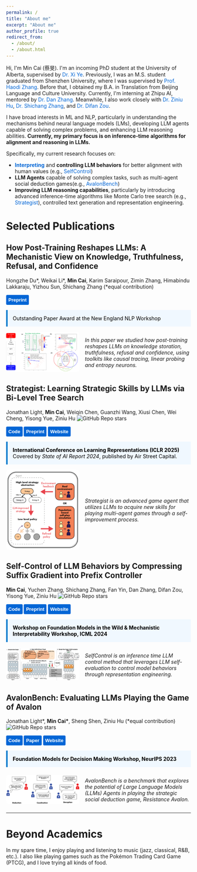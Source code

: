 ```yaml
---
permalink: /
title: "About me"
excerpt: "About me"
author_profile: true
redirect_from: 
  - /about/
  - /about.html
---
```


Hi, I'm Min Cai (蔡旻). I'm an incoming PhD student at the University of Alberta, supervised by <a href="https://xiye17.github.io" style="text-decoration: none; color: #0366d6; transition: color 0.3s;">Dr. Xi Ye</a>. Previously, I was an M.S. student graduated from Shenzhen University, where I was supervised by <a href="https://hdzhangust.github.io" style="text-decoration: none; color: #0366d6; transition: color 0.3s;">Prof. Haodi Zhang</a>. Before that, I obtained my B.A. in Translation from Beijing Language and Culture University. Currently, I'm interning at Zhipu AI, mentored by <a href="https://zhangdan0602.github.io" style="text-decoration: none; color: #0366d6; transition: color 0.3s;">Dr. Dan Zhang</a>. Meanwhile, I also work closely with <a href="https://acbull.github.io" style="text-decoration: none; color: #0366d6; transition: color 0.3s;">Dr. Ziniu Hu</a>, <a href="https://shichangzh.github.io" style="text-decoration: none; color: #0366d6; transition: color 0.3s;">Dr. Shichang Zhang</a>, and <a href="https://difanzou.github.io" style="text-decoration: none; color: #0366d6; transition: color 0.3s;">Dr. Difan Zou</a>.

I have broad interests in ML and NLP, particularly in understanding the mechanisms behind neural language models (LMs), developing LLM agents capable of solving complex problems, and enhancing LLM reasoning abilities. **Currently, my primary focus is on inference-time algorithms for alignment and reasoning in LLMs.**

Specifically, my current research focuses on:
- **<a href="https://arxiv.org/abs/2504.02904" style="text-decoration: none; color: #0366d6; transition: color 0.3s;">Interpreting</a>** and **controlling LLM behaviors** for better alignment with human values (e.g., <a href="https://llm-self-control.github.io" style="text-decoration: none; color: #0366d6; transition: color 0.3s;">SelfControl</a>)
- **LLM Agents** capable of solving complex tasks, such as multi-agent social deduction games(e.g., <a href="https://avalonbench.github.io" style="text-decoration: none; color: #0366d6; transition: color 0.3s;">AvalonBench</a>)
- **Improving LLM reasoning capabilities**, particularly by introducing advanced inference-time algorithms like Monte Carlo tree search (e.g., <a href="https://llm-strategist.github.io" style="text-decoration: none; color: #0366d6; transition: color 0.3s;">Strategist</a>), controlled text generation and representation engineering.


# Selected Publications

<div>
  <h2>How Post-Training Reshapes LLMs: A Mechanistic View on Knowledge, Truthfulness, Refusal, and Confidence</h2>
  <p>
    Hongzhe Du*, Weikai Li*, <b>Min Cai</b>, Karim Saraipour, Zimin Zhang, Himabindu Lakkaraju, Yizhou Sun, Shichang Zhang (*equal contribution)
  </p>
  <p>
    <a href="https://arxiv.org/abs/2504.02904" target="_blank" style="text-decoration:none;">
      <button style="padding:6px 6px; background-color:#0366d6; color:white; border:none; border-radius:3px; font-size:13px; font-weight:bold; cursor:pointer; transition: background-color 0.3s;">
        Preprint
      </button>
    </a>
  </p>
  <div style="border-left: 4px solid #007ACC; padding: 1em; background-color: #f0f8ff; margin: 1em 0; color: #000;">
    <p style="margin: 0;">Outstanding Paper Award at the New England NLP Workshop</p>
  </div>
  <div style="display: flex; align-items: center;">
    <!-- Figure Section -->
    <div style="flex-shrink: 0; margin-right: 15px;">
      <img src="../images/how_post_train_reshapes.png" alt="Strategist Figure" style="max-width: 200px; border-radius: 8px;">
    </div>
    <div>
      <p>
        <i>In this paper we studied how post-training reshapes LLMs on knowledge storation, truthfulness, refusal and confidence, using toolkits like causal tracing, linear probing and entropy neurons.</i>
      </p>
    </div>
  </div>
</div>
<div>
  <h2>Strategist: Learning Strategic Skills by LLMs via Bi-Level Tree Search</h2>
  <p>
    Jonathan Light, <b>Min Cai</b>, Weiqin Chen, Guanzhi Wang, Xiusi Chen, Wei Cheng, Yisong Yue, Ziniu Hu
    <img alt="GitHub Repo stars" src="https://img.shields.io/github/stars/jonathanmli/Avalon-LLM?logo=github&style=flat-square">
  </p>
  <p>
    <a href="https://github.com/jonathanmli/Avalon-LLM/" target="_blank" style="text-decoration:none;">
      <button style="padding:6px 6px; background-color:#0366d6; color:white; border:none; border-radius:3px; font-size:13px; font-weight:bold; cursor:pointer; transition: background-color 0.3s;">
        Code
      </button>
    </a>
    <a href="https://arxiv.org/abs/2408.10635" target="_blank" style="text-decoration:none;">
      <button style="padding:6px 6px; background-color:#0366d6; color:white; border:none; border-radius:3px; font-size:13px; font-weight:bold; cursor:pointer; transition: background-color 0.3s;">
        Preprint
      </button>
    </a>
    <a href="https://llm-strategist.github.io" target="_blank" style="text-decoration:none;">
      <button style="padding:6px 6px; background-color:#0366d6; color:white; border:none; border-radius:3px; font-size:13px; font-weight:bold; cursor:pointer; transition: background-color 0.3s;">
        Website
      </button>
    </a>
  </p>
  <div style="border-left: 4px solid #007ACC; padding: 1em; background-color: #f0f8ff; margin: 1em 0; color: #000;">
    <p style="margin: 0;"><strong>International Conference on Learning Representations (ICLR 2025)</strong><br>
    Covered by <em>State of AI Report 2024</em>, published by Air Street Capital.</p>
  </div>
  <div style="display: flex; align-items: center;">
    <!-- Figure Section -->
    <div style="flex-shrink: 0; margin-right: 15px;">
      <img src="../images/strategist-fig.png" alt="Strategist Figure" style="max-width: 200px; border-radius: 8px;">
    </div>
    <div>
      <p>
        <i>Strategist is an advanced game agent that utilizes LLMs to acquire new skills for playing multi-agent games through a self-improvement process.</i>
      </p>
    </div>
  </div>
</div>
<div>
  <h2>Self-Control of LLM Behaviors by Compressing Suffix Gradient into Prefix Controller</h2>
  <p>
    <b>Min Cai</b>, Yuchen Zhang, Shichang Zhang, Fan Yin, Dan Zhang, Difan Zou, Yisong Yue, Ziniu Hu
    <img alt="GitHub Repo stars" src="https://img.shields.io/github/stars/HenryCai11/LLM-Self-Control?logo=github&style=flat-square">
  </p>
  <p>
    <a href="https://github.com/HenryCai11/LLM-Self-Control" target="_blank" style="text-decoration:none;">
      <button style="padding:6px 6px; background-color:#0366d6; color:white; border:none; border-radius:3px; font-size:13px; font-weight:bold; cursor:pointer; transition: background-color 0.3s;">
        Code
      </button>
    </a>
    <a href="https://arxiv.org/abs/2406.02721" target="_blank" style="text-decoration:none;">
      <button style="padding:6px 6px; background-color:#0366d6; color:white; border:none; border-radius:3px; font-size:13px; font-weight:bold; cursor:pointer; transition: background-color 0.3s;">
        Preprint
      </button>
    </a>
    <a href="https://llm-self-control.github.io" target="_blank" style="text-decoration:none;">
      <button style="padding:6px 6px; background-color:#0366d6; color:white; border:none; border-radius:3px; font-size:13px; font-weight:bold; cursor:pointer; transition: background-color 0.3s;">
        Website
      </button>
    </a>
  </p>
  <div style="border-left: 4px solid #007ACC; padding: 1em; background-color: #f0f8ff; margin: 1em 0; color: #000;">
    <p style="margin: 0;"><strong>Workshop on Foundation Models in the Wild & Mechanistic Interpretability Workshop, ICML 2024</strong></p>
  </div>
  <div style="display: flex; align-items: center;">
    <!-- Image Section -->
    <div style="flex-shrink: 0; margin-right: 15px;">
      <img src="../images/selfcontrol-fig.png" alt="SelfControl Figure" style="max-width: 200px; border-radius: 8px;">
    </div>
    <!-- Text Section -->
    <div>
      <p>
        <i>SelfControl is an inference time LLM control method that leverages LLM self-evaluation to control model behaviors through representation engineering.</i>
      </p>
    </div>
  </div>
</div>
<!-- Text and Buttons Section -->
<div>
  <h2>AvalonBench: Evaluating LLMs Playing the Game of Avalon</h2>
  <p>
    Jonathan Light*, <b>Min Cai*</b>, Sheng Shen, Ziniu Hu (*equal contribution)
    <img alt="GitHub Repo stars" src="https://img.shields.io/github/stars/jonathanmli/Avalon-LLM?logo=github&style=flat-square">
  </p>
  <p>
    <a href="https://github.com/jonathanmli/Avalon-LLM/" target="_blank" style="text-decoration:none;">
      <button style="padding:6px 6px; background-color:#0366d6; color:white; border:none; border-radius:3px; font-size:13px; font-weight:bold; cursor:pointer; transition: background-color 0.3s;">
        Code
      </button>
    </a>
    <a href="https://arxiv.org/abs/2310.05036" target="_blank" style="text-decoration:none;">
      <button style="padding:6px 6px; background-color:#0366d6; color:white; border:none; border-radius:3px; font-size:13px; font-weight:bold; cursor:pointer; transition: background-color 0.3s;">
        Paper
      </button>
    </a>
    <a href="https://avalonbench.github.io" target="_blank" style="text-decoration:none;">
      <button style="padding:6px 6px; background-color:#0366d6; color:white; border:none; border-radius:3px; font-size:13px; font-weight:bold; cursor:pointer; transition: background-color 0.3s;">
        Website
      </button>
    </a>
  </p>
  <div style="border-left: 4px solid #007ACC; padding: 1em; background-color: #f0f8ff; margin: 1em 0; color: #000;">
    <p style="margin: 0;"><strong>Foundation Models for Decision Making Workshop, NeurIPS 2023</strong></p>
  </div>
  <div style="display: flex; align-items: center;">
    <!-- Figure Section -->
    <div style="flex-shrink: 0; margin-right: 15px;">
      <img src="../images/avalonbench-fig.png" alt="AvalonBench Figure" style="max-width: 200px; border-radius: 8px;">
    </div>
    <div>
      <p>
        <i>AvalonBench is a benchmark that explores the potential of Large Language Models (LLMs) Agents in playing the strategic social deduction game, Resistance Avalon.</i>
      </p>
    </div>
  </div>
</div>

<!-- Figure Section -->
<!-- Text and Buttons Section -->
---

# Beyond Academics

In my spare time, I enjoy playing and listening to music (jazz, classical, R&B, etc.). I also like playing games such as the Pokémon Trading Card Game (PTCG), and I love trying all kinds of food.